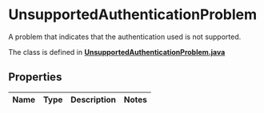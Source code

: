 

# UnsupportedAuthenticationProblem

A problem that indicates that the authentication used is not supported.

The class is defined in **[UnsupportedAuthenticationProblem.java](../../src/main/java/example/micronaut/model/UnsupportedAuthenticationProblem.java)**

## Properties

Name | Type | Description | Notes
------------ | ------------- | ------------- | -------------


